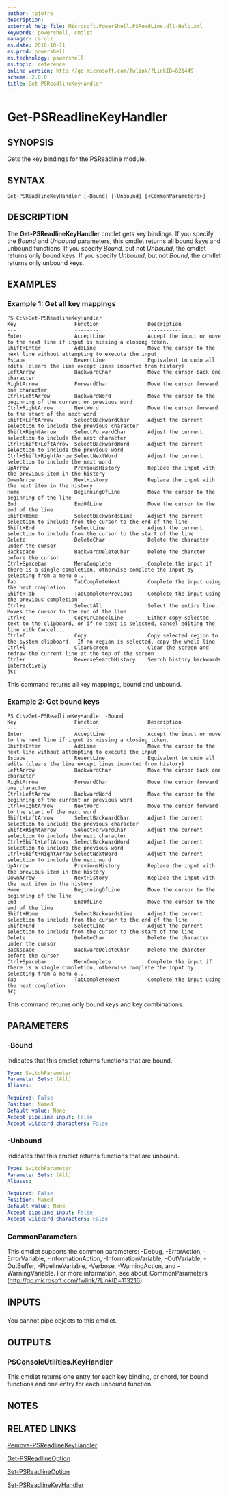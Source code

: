 ```yaml
---
author: jpjofre
description: 
external help file: Microsoft.PowerShell.PSReadLine.dll-Help.xml
keywords: powershell, cmdlet
manager: carolz
ms.date: 2016-10-11
ms.prod: powershell
ms.technology: powershell
ms.topic: reference
online version: http://go.microsoft.com/fwlink/?LinkID=821449
schema: 2.0.0
title: Get-PSReadlineKeyHandler
---
```


# Get-PSReadlineKeyHandler

## SYNOPSIS
Gets the key bindings for the PSReadline module.

## SYNTAX

```
Get-PSReadlineKeyHandler [-Bound] [-Unbound] [<CommonParameters>]
```

## DESCRIPTION
The **Get-PSReadlineKeyHandler** cmdlet gets key bindings.
If you specify the *Bound* and *Unbound* parameters, this cmdlet returns all bound keys and unbound functions.
If you specify *Bound*, but not *Unbound*, the cmdlet returns only bound keys.
If you specify *Unbound*, but not *Bound*, the cmdlet returns only unbound keys.

## EXAMPLES

### Example 1: Get all key mappings
```
PS C:\>Get-PSReadlineKeyHandler
Key                   Function                Description
---                   --------                -----------
Enter                 AcceptLine              Accept the input or move to the next line if input is missing a closing token. 
Shift+Enter           AddLine                 Move the cursor to the next line without attempting to execute the input
Escape                RevertLine              Equivalent to undo all edits (clears the line except lines imported from history) 
LeftArrow             BackwardChar            Move the cursor back one character
RightArrow            ForwardChar             Move the cursor forward one character
Ctrl+LeftArrow        BackwardWord            Move the cursor to the beginning of the current or previous word
Ctrl+RightArrow       NextWord                Move the cursor forward to the start of the next word
Shift+LeftArrow       SelectBackwardChar      Adjust the current selection to include the previous character
Shift+RightArrow      SelectForwardChar       Adjust the current selection to include the next character
Ctrl+Shift+LeftArrow  SelectBackwardWord      Adjust the current selection to include the previous word
Ctrl+Shift+RightArrow SelectNextWord          Adjust the current selection to include the next word
UpArrow               PreviousHistory         Replace the input with the previous item in the history
DownArrow             NextHistory             Replace the input with the next item in the history
Home                  BeginningOfLine         Move the cursor to the beginning of the line
End                   EndOfLine               Move the cursor to the end of the line
Shift+Home            SelectBackwardsLine     Adjust the current selection to include from the cursor to the end of the line
Shift+End             SelectLine              Adjust the current selection to include from the cursor to the start of the line
Delete                DeleteChar              Delete the character under the cursor
Backspace             BackwardDeleteChar      Delete the charcter before the cursor
Ctrl+Spacebar         MenuComplete            Complete the input if there is a single completion, otherwise complete the input by selecting from a menu o... 
Tab                   TabCompleteNext         Complete the input using the next completion
Shift+Tab             TabCompletePrevious     Complete the input using the previous completion
Ctrl+a                SelectAll               Select the entire line. Moves the cursor to the end of the line
Ctrl+c                CopyOrCancelLine        Either copy selected text to the clipboard, or if no text is selected, cancel editing the line with Cancel... 
Ctrl+C                Copy                    Copy selected region to the system clipboard.  If no region is selected, copy the whole line
Ctrl+l                ClearScreen             Clear the screen and redraw the current line at the top of the screen
Ctrl+r                ReverseSearchHistory    Search history backwards interactively
â€¦
```

This command returns all key mappings, bound and unbound.

### Example 2: Get bound keys
```
PS C:\>Get-PSReadlineKeyHandler -Bound
Key                   Function                Description
---                   --------                -----------
Enter                 AcceptLine              Accept the input or move to the next line if input is missing a closing token. 
Shift+Enter           AddLine                 Move the cursor to the next line without attempting to execute the input
Escape                RevertLine              Equivalent to undo all edits (clears the line except lines imported from history) 
LeftArrow             BackwardChar            Move the cursor back one character
RightArrow            ForwardChar             Move the cursor forward one character
Ctrl+LeftArrow        BackwardWord            Move the cursor to the beginning of the current or previous word
Ctrl+RightArrow       NextWord                Move the cursor forward to the start of the next word
Shift+LeftArrow       SelectBackwardChar      Adjust the current selection to include the previous character
Shift+RightArrow      SelectForwardChar       Adjust the current selection to include the next character
Ctrl+Shift+LeftArrow  SelectBackwardWord      Adjust the current selection to include the previous word
Ctrl+Shift+RightArrow SelectNextWord          Adjust the current selection to include the next word
UpArrow               PreviousHistory         Replace the input with the previous item in the history
DownArrow             NextHistory             Replace the input with the next item in the history
Home                  BeginningOfLine         Move the cursor to the beginning of the line
End                   EndOfLine               Move the cursor to the end of the line
Shift+Home            SelectBackwardsLine     Adjust the current selection to include from the cursor to the end of the line
Shift+End             SelectLine              Adjust the current selection to include from the cursor to the start of the line
Delete                DeleteChar              Delete the character under the cursor
Backspace             BackwardDeleteChar      Delete the charcter before the cursor
Ctrl+Spacebar         MenuComplete            Complete the input if there is a single completion, otherwise complete the input by selecting from a menu o... 
Tab                   TabCompleteNext         Complete the input using the next completion
â€¦
```

This command returns only bound keys and key combinations.

## PARAMETERS

### -Bound
Indicates that this cmdlet returns functions that are bound.

```yaml
Type: SwitchParameter
Parameter Sets: (All)
Aliases: 

Required: False
Position: Named
Default value: None
Accept pipeline input: False
Accept wildcard characters: False
```

### -Unbound
Indicates that this cmdlet returns functions that are unbound.

```yaml
Type: SwitchParameter
Parameter Sets: (All)
Aliases: 

Required: False
Position: Named
Default value: None
Accept pipeline input: False
Accept wildcard characters: False
```

### CommonParameters
This cmdlet supports the common parameters: -Debug, -ErrorAction, -ErrorVariable, -InformationAction, -InformationVariable, -OutVariable, -OutBuffer, -PipelineVariable, -Verbose, -WarningAction, and -WarningVariable. For more information, see about_CommonParameters (http://go.microsoft.com/fwlink/?LinkID=113216).

## INPUTS

###  
You cannot pipe objects to this cmdlet.

## OUTPUTS

### PSConsoleUtilities.KeyHandler
This cmdlet returns one entry for each key binding, or chord, for bound functions and one entry for each unbound function.

## NOTES

## RELATED LINKS

[Remove-PSReadlineKeyHandler](Remove-PSReadlineKeyHandler.md)

[Get-PSReadlineOption](Get-PSReadlineOption.md)

[Set-PSReadlineOption](Set-PSReadlineOption.md)

[Set-PSReadlineKeyHandler](Set-PSReadlineKeyHandler.md)

